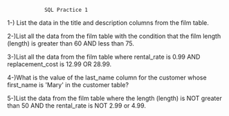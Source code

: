                SQL Practice 1

  1-) List the data in the title and description columns from the film table.
  
  2-)List all the data from the film table with the condition that the film length (length) is greater than 60 AND less than 75.
  
  3-)List all the data from the film table where rental_rate is 0.99 AND replacement_cost is 12.99 OR 28.99.
  
  4-)What is the value of the last_name column for the customer whose first_name is 'Mary' in the customer table?
  
  5-)List the data from the film table where the length (length) is NOT greater than 50 AND the rental_rate is NOT 2.99 or 4.99.
  

